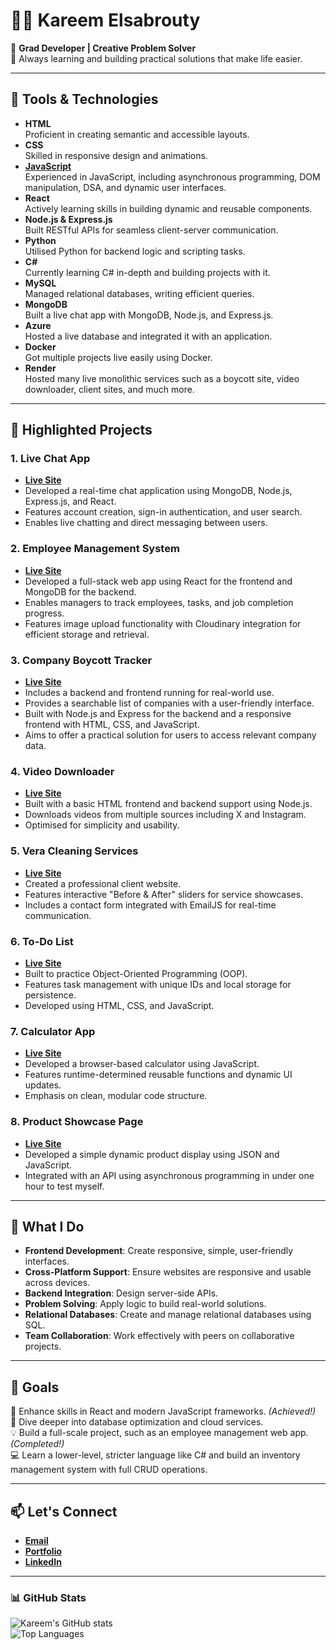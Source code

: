 # 👨‍💻 Kareem Elsabrouty

🔧 **Grad Developer | Creative Problem Solver**  
🌱 Always learning and building practical solutions that make life easier.

---

## 🧰 **Tools & Technologies**
- **HTML**  
  Proficient in creating semantic and accessible layouts.
- **CSS**  
  Skilled in responsive design and animations.
- [**JavaScript**](https://www.freecodecamp.org/certification/KareemSab278/javascript-algorithms-and-data-structures)  
  Experienced in JavaScript, including asynchronous programming, DOM manipulation, DSA, and dynamic user interfaces.
- **React**  
  Actively learning skills in building dynamic and reusable components.
- **Node.js & Express.js**  
  Built RESTful APIs for seamless client-server communication.
- **Python**  
  Utilised Python for backend logic and scripting tasks.
- **C#**  
  Currently learning C# in-depth and building projects with it. 
- **MySQL**  
  Managed relational databases, writing efficient queries.
- **MongoDB**  
  Built a live chat app with MongoDB, Node.js, and Express.js.
- **Azure**  
  Hosted a live database and integrated it with an application.
- **Docker**  
  Got multiple projects live easily using Docker.
- **Render**  
  Hosted many live monolithic services such as a boycott site, video downloader, client sites, and much more. 

---

## 📁 **Highlighted Projects**

### **1. Live Chat App**
- [**Live Site**](https://kareemsab278.github.io/ChatApp-frontend)
- Developed a real-time chat application using MongoDB, Node.js, Express.js, and React.
- Features account creation, sign-in authentication, and user search.
- Enables live chatting and direct messaging between users.

### **2. Employee Management System**
- [**Live Site**](https://kareemsab278.github.io/VeraCleaningFrontend/)
- Developed a full-stack web app using React for the frontend and MongoDB for the backend.
- Enables managers to track employees, tasks, and job completion progress.
- Features image upload functionality with Cloudinary integration for efficient storage and retrieval.

### **3. Company Boycott Tracker**
- [**Live Site**](https://kareemsab278.github.io/NoThanksCloneFrontEnd/)
- Includes a backend and frontend running for real-world use.
- Provides a searchable list of companies with a user-friendly interface.
- Built with Node.js and Express for the backend and a responsive frontend with HTML, CSS, and JavaScript.
- Aims to offer a practical solution for users to access relevant company data.

### **4. Video Downloader**
- [**Live Site**](https://vidownloader-net.onrender.com/)
- Built with a basic HTML frontend and backend support using Node.js.
- Downloads videos from multiple sources including X and Instagram.
- Optimised for simplicity and usability.

### **5. Vera Cleaning Services**
- [**Live Site**](https://vera-cleaning.co.uk/)
- Created a professional client website.
- Features interactive "Before & After" sliders for service showcases.
- Includes a contact form integrated with EmailJS for real-time communication.

### **6. To-Do List**
- [**Live Site**](https://kareemsab278.github.io/ToDo-app/)
- Built to practice Object-Oriented Programming (OOP).
- Features task management with unique IDs and local storage for persistence.
- Developed using HTML, CSS, and JavaScript.

### **7. Calculator App**
- [**Live Site**](https://kareemsab278.github.io/calculator/)
- Developed a browser-based calculator using JavaScript.
- Features runtime-determined reusable functions and dynamic UI updates.
- Emphasis on clean, modular code structure.

### **8. Product Showcase Page**
- [**Live Site**](https://kareemsab278.github.io/productsPage/)
- Developed a simple dynamic product display using JSON and JavaScript.
- Integrated with an API using asynchronous programming in under one hour to test myself.

---

## 🚀 **What I Do**
- **Frontend Development**: Create responsive, simple, user-friendly interfaces.
- **Cross-Platform Support**: Ensure websites are responsive and usable across devices. 
- **Backend Integration**: Design server-side APIs.
- **Problem Solving**: Apply logic to build real-world solutions.
- **Relational Databases**: Create and manage relational databases using SQL.
- **Team Collaboration**: Work effectively with peers on collaborative projects.

---

## 🌟 Goals
🎯 Enhance skills in React and modern JavaScript frameworks. *(Achieved!)*  
📖 Dive deeper into database optimization and cloud services.  
💡 Build a full-scale project, such as an employee management web app. *(Completed!)*  
💻 Learn a lower-level, stricter language like C# and build an inventory management system with full CRUD operations.

---

## 📫 Let's Connect
- [**Email**](mailto:kareemsab278@gmail.com)  
- [**Portfolio**](https://kareemsab278.github.io/portfolio/)
- [**LinkedIn**](https://www.linkedin.com/in/kareem-elsabrouty-b28960351/)

---

### 📊 GitHub Stats
![Kareem's GitHub stats](https://github-readme-stats.vercel.app/api?username=KareemSab278&show_icons=true&theme=radical)  
![Top Languages](https://github-readme-stats.vercel.app/api/top-langs/?username=KareemSab278&layout=compact&theme=radical)
